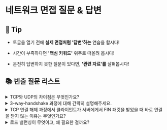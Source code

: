 # 네트워크 면접 질문 & 답변

## 🎁 Tip

- 토글을 열기 전에 **실제 면접처럼 '답변'하는** 연습을 합시다!

- 시간이 부족하다면 **'핵심 키워드'** 위주로 떠올려 봅시다! 

- 온전히 답변하지 못한 질문이 있다면, **'관련 자료'를** 살펴봅시다!


## 📚 빈출 질문 리스트

<details>
<summary>TCP와 UDP의 차이점은 무엇인가요?</summary>

### 👨🏻‍💻 **답변**
``` 
TCP는 연결형 프로토콜로 3-way-handshake 과정을 통해 연결을 설정하기에 높은 신뢰성을 보장하지만, 속도가 비교적 느리다는 단점이 있습니다. 반면, UDP는 비연결형 프로토콜로 연결 설정을 하지 않기에 신뢰성이 떨어지는 단점이 있지만, 속도가 빠르다는 장점이 있습니다. 
```
### 🎯 **핵심 키워드**
```
연결형과 비연결형, 신뢰성, 속도
```
### 📔 **관련 자료**


</details>


<details>
<summary>3-way-handshake 과정에 대해 간략히 설명해주세요.</summary>

### 👨🏻‍💻 **답변**
``` 
3-way-handshak는 TCP에서 연결 설정할 때 사용되는 프로토콜이며, 해당 과정은 3가지 단계로 이루어집니다. 첫 번째로 클라이언트는 서버에 접속을 요청하는 SYN 패킷을 보냅니다. 두 번째로 서버는 클라이언트의 SYN 요청을 수신하고, 클라이언트에게  SYN+ACK 패킷을 보냅니다. 세 번째로 클라이언트는 서버의 응답을 받고 ACK 패킷을 보냅니다. 이렇게 세 번째 단계까지 완료되면 클라이언트와 서버 간의 연결 설정이 완료됩니다.
```
### 🎯 **핵심 키워드**
```
SYN, SYN+ACK, ACK
```
### 📔 **관련 자료**


</details>

<details>
<summary>TCP 연결 해제 과정에서 클라이언트가 서버에게서 FIN 패킷을 받았을 때 바로 연결을 닫지 않는 이유는 무엇인가요?</summary>

### 👨🏻‍💻 **답변**
``` 
지연 패킷이 발생할 경우를 대비하기 위함입니다. 바로 연결을 닫게 되면 지연 패킷이 발생했을 때 데이터 무결성 문제가 발생하기 때문입니다.
```
### 🎯 **핵심 키워드**
```
지연 패킷, 무결성
```
### 📔 **관련 자료**


</details>

<details>
<summary>로드 밸런싱이 무엇이고, 왜 필요한 걸까요?</summary>

### 👨🏻‍💻 **답변**
``` 
로드밸런싱이란 서버가 처리해야 할 업무를 여러 대의 서버로 나누어 균형 있게 분산시켜주는 작업을 의미합니다. 필요한 이유는 한 서버에 너무 많은 트래픽이 몰리게 되면 서비스 장애가 일어날 가능성이 커지는 걸 방지하여 서비스의 안정성과 신뢰성을 유지하는 데 있습니다.
```
### 🎯 **핵심 키워드**
```
균형, 분산, 안정성, 신뢰성, 효율성
```
### 📔 **관련 자료**


</details>